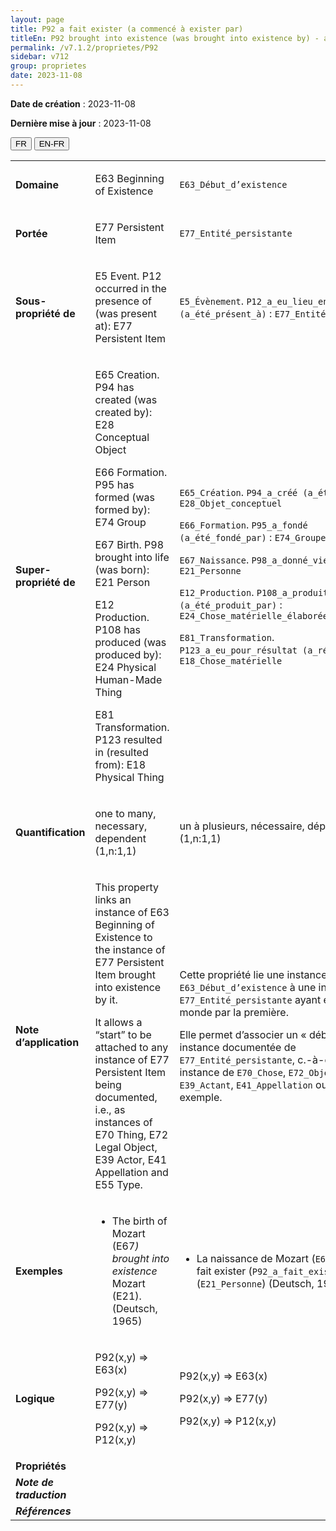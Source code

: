 ```yaml
---
layout: page
title: P92 a fait exister (a commencé à exister par)
titleEn: P92 brought into existence (was brought into existence by) - a fait exister (a commencé à exister par)
permalink: /v7.1.2/proprietes/P92
sidebar: v712
group: proprietes
date: 2023-11-08
---
```


**Date de création** : 2023-11-08

**Dernière mise à jour** : 2023-11-08

<div class="lang-buttons">
 <button id="fr" class="activate">FR</button>
 <button id="en-fr">EN-FR</button>
</div>

<table>
<tbody>
<tr>
<td><strong>Domaine</strong></td>
<td class="en">
<p>E63 Beginning of Existence</p>
</td>
<td>
<p><code class="language-plaintext highlighter-rouge">E63_Début_d’existence</code></p>
</td>
</tr>
<tr>
<td><strong>Portée</strong></td>
<td class="en">
<p>E77 Persistent Item</p>
</td>
<td>
<p><code class="language-plaintext highlighter-rouge">E77_Entité_persistante</code></p>
</td>
</tr>
<tr>
<td><strong>Sous-propriété de</strong></td>
<td class="en">
<p>E5 Event. P12 occurred in the presence of (was present at): E77 Persistent Item</p>
</td>
<td>
<p><code class="language-plaintext highlighter-rouge">E5_Évènement</code>. <code class="language-plaintext highlighter-rouge">P12_a_eu_lieu_en_présence_de (a_été_présent_à)</code> : <code class="language-plaintext highlighter-rouge">E77_Entité_persistante</code></p>
</td>
</tr>
<tr>
<td><strong>Super-propriété de</strong></td>
<td class="en">
<p>E65 Creation. P94 has created (was created by): E28 Conceptual Object</p>
<p>E66 Formation. P95 has formed (was formed by): E74 Group</p>
<p>E67 Birth. P98 brought into life (was born): E21 Person</p>
<p>E12 Production. P108 has produced (was produced by): E24 Physical Human-Made Thing</p>
<p>E81 Transformation. P123 resulted in (resulted from): E18 Physical Thing</p>
</td>
<td>
<p><code class="language-plaintext highlighter-rouge">E65_Création</code>. <code class="language-plaintext highlighter-rouge">P94_a_créé (a_été_créé_par)</code> : <code class="language-plaintext highlighter-rouge">E28_Objet_conceptuel</code></p>
<p><code class="language-plaintext highlighter-rouge">E66_Formation</code>. <code class="language-plaintext highlighter-rouge">P95_a_fondé (a_été_fondé_par)</code>  : <code class="language-plaintext highlighter-rouge">E74_Groupe</code></p>
<p><code class="language-plaintext highlighter-rouge">E67_Naissance</code>. <code class="language-plaintext highlighter-rouge">P98_a_donné_vie_à (est_né)</code> : <code class="language-plaintext highlighter-rouge">E21_Personne</code></p>
<p><code class="language-plaintext highlighter-rouge">E12_Production</code>. <code class="language-plaintext highlighter-rouge">P108_a_produit (a_été_produit_par)</code>  : <code class="language-plaintext highlighter-rouge">E24_Chose_matérielle_élaborée_par_l’humain</code></p>
<p><code class="language-plaintext highlighter-rouge">E81_Transformation</code>. <code class="language-plaintext highlighter-rouge">P123_a_eu_pour_résultat (a_résulté_de)</code> : <code class="language-plaintext highlighter-rouge">E18_Chose_matérielle</code></p>
</td>
</tr>
<tr>
<td><strong>Quantification</strong></td>
<td class="en">
<p>one to many, necessary, dependent (1,n:1,1)</p>
</td>
<td>
<p>un à plusieurs, nécessaire, dépendant (1,n:1,1)</p>
</td>
</tr>
<tr>
<td><strong>Note d’application</strong></td>
<td class="en">
<p>This property links an instance of E63 Beginning of Existence to the instance of E77 Persistent Item brought into existence by it.</p>
<p>It allows a “start” to be attached to any instance of E77 Persistent Item being documented, i.e., as instances of E70 Thing, E72 Legal Object, E39 Actor, E41 Appellation and E55 Type.</p>
</td>
<td>
<p>Cette propriété lie une instance de <code class="language-plaintext highlighter-rouge">E63_Début_d’existence</code> à une instance de <code class="language-plaintext highlighter-rouge">E77_Entité_persistante</code> ayant été mise au monde par la première. </p>
<p>Elle permet d’associer un « début » à une instance documentée de <code class="language-plaintext highlighter-rouge">E77_Entité_persistante</code>, c.-à-d. à une instance de <code class="language-plaintext highlighter-rouge">E70_Chose</code>, <code class="language-plaintext highlighter-rouge">E72_Objet_juridique</code>, <code class="language-plaintext highlighter-rouge">E39_Actant</code>, <code class="language-plaintext highlighter-rouge">E41_Appellation</code> ou <code class="language-plaintext highlighter-rouge">E55_Type</code>, par exemple.</p>
</td>
</tr>
<tr>
<td><strong>Exemples</strong></td>
<td class="en">
<ul>
<li><p>The birth of Mozart (E67<em>) brought into existence</em> Mozart (E21). (Deutsch, 1965)</p>
</li>
</ul>
</td>
<td>
<ul>
<li><p>La naissance de Mozart (<code class="language-plaintext highlighter-rouge">E67_Naissance</code>) a fait exister (<code class="language-plaintext highlighter-rouge">P92_a_fait_exister</code>) Mozart (<code class="language-plaintext highlighter-rouge">E21_Personne</code>) (Deutsch, 1965)</p>
</li>
</ul>
</td>
</tr>
<tr>
<td><strong>Logique</strong></td>
<td class="en">
<p>P92(x,y) ⇒ E63(x)</p>
<p>P92(x,y) ⇒ E77(y)</p>
<p>P92(x,y) ⇒ P12(x,y)</p>
</td>
<td>
<p>P92(x,y) ⇒ E63(x)</p>
<p>P92(x,y) ⇒ E77(y)</p>
<p>P92(x,y) ⇒ P12(x,y)</p>
</td>
</tr>
<tr>
<td><strong>Propriétés</strong></td>
<td class="en">
</td>
<td>
</td>
</tr>
<tr>
<td><strong><em>Note de traduction</em></strong></td>
<td colspan="2">
</td>
</tr>
<tr>
<td><strong><em>Références</em></strong></td>
<td colspan="2">
<p><em></em></p>
</td>
</tr>
</tbody>
</table>
